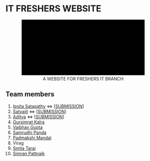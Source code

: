 # IT FRESHERS WEBSITE
<p align="center">
<img height="180px" width="400px" src="https://github.com/conqryash007/IT_Freshers_Website/blob/main/public/freshers-website-logo.gif" /><br/>
A WEBSITE FOR FRESHERS IT BRANCH
  </p> 

## Team members
1. <a href="https://github.com/ipsitasatapathy">Ipsita Satapathy</a> <=> [<a href="https://github.com/ipsitasatapathy/resources-page">SUBMISSION</a>]
2. <a href="https://github.com/gospeller986">Satyajit</a> <=> [<a href="https://github.com/gospeller986/FRESHERS">SUBMISSION</a>]
3. <a href="https://github.com/adityasandy313">Aditya</a> <=> [<a href="https://github.com/ipsitasatapathy/resources-page">SUBMISSION</a>]
4. <a href="https://github.com/gsk-007">Gursimrat Kalra</a>
5. <a href="https://github.com/TheDemantor">Vaibhav Gupta</a>
6. <a href="https://github.com/Samrudhi8">Samrudhi Panda</a>
7. <a href="https://github.com/padmakshimandal">Padmakshi Mandal</a>
8. <a> Virag</a>
9. <a href="https://github.com/smita50">Smita Tarai</a>
10. <a href="https://github.com/Simran1604">Simran Pattnaik</a>
